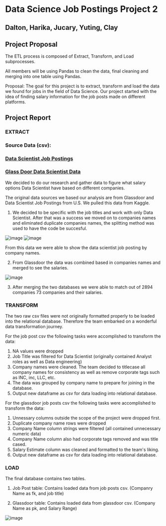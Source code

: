 
# Data Science Job Postings Project 2
## Dalton, Harika, Jucary, Yuting, Clay


## Project Proposal 

The ETL process is composed of Extract, Transform, and Load subprocesses. 
 
All members will be using Pandas to clean the data, final cleaning and merging into one table using Pandas.

Proposal:
The goal for this project is to extract, transform and load the data we found for jobs in the field of Data Science. Our project started with the idea of finding salary information for the job posts made on different platforms.


## Project Report

### EXTRACT


### Source Data (csv):

### [Data Scientist Job Postings](https://data.world/jobspikr/10000-data-scientist-job-postings-from-the-usa)


### [Glass Door Data Scientist Data](https://www.kaggle.com/milan400/glassdoordata-scientist?select=glassdoor.csv)


We decided to do our research and gather data to figure what salary options Data Scientist have based on different companies. 

The original data sources we based our analysis are from Glassdoor and Data Scientist Job Postings from U.S. We pulled this data from Kaggle.

1. We decided to be specific with the job titles and work with only Data Scientist. After that was a success we moved on to companies names and eliminated duplicate companies names, the splitting method was used to have the code be succesful. 

![image](https://user-images.githubusercontent.com/82185341/126244962-b551178b-f948-43b4-81d3-26e43214c233.png)
![image](https://user-images.githubusercontent.com/82185341/126254819-c431d9f2-7381-4225-8db4-3e49cc9e746e.png)

From this data we were able to show the data scientist job posting by company names.


2. From Glassdoor the data was combined based in companies names and merged to see the salaries. 

![image](https://user-images.githubusercontent.com/82185341/126245641-515edaca-d66d-44c1-8b64-31b287ae8983.png)


3. After merging the two databases we were able to match out of 2894 companies 73 companies and their salaries.


### TRANSFORM

The two raw csv files were not originally formatted properly to be loaded into the relational database. Therefore the team embarked on a wonderful data transformation journey.

For the job post csv the following tasks were accomplished to transform the data:

1. NA values were dropped
2. Job Title was filtered for Data Scientist (originally contained Analyst roles as well as Data engineering)
3. Company names were cleaned. The team decided to titlecase all company names for consistency as well as remove corporate tags such as INC, inc, LLC, etc.
4. The data was grouped by company name to prepare for joining in the database.
5. Output new dataframe as csv for data loading into relational database.


For the glassdoor job posts csv the following tasks were accomplished to transform the data:
1. Unnessary columns outside the scope of the project were dropped first.
2. Duplicate company name rows were dropped
3. Company Name column strings were filtered (all contained unnecessary numeric data)
4. Company Name column also had corporate tags removed and was title cased.
5. Salary Estimate column was cleaned and formatted to the team's liking.
6. Output new dataframe as csv for data loading into relational database.

### LOAD

The final database contains two tables. 

1. Job Post table:
Contains loaded data from job posts csv. (Companry Name as fk, and job title)


2. Glassdoor table:
Contains loaded data from glassdoor csv. (Company Name as pk, and Salary Range)



![image](https://user-images.githubusercontent.com/82185341/126254575-3e47dfe3-0bc3-4ef4-8e0f-c39fbcba2033.png)









